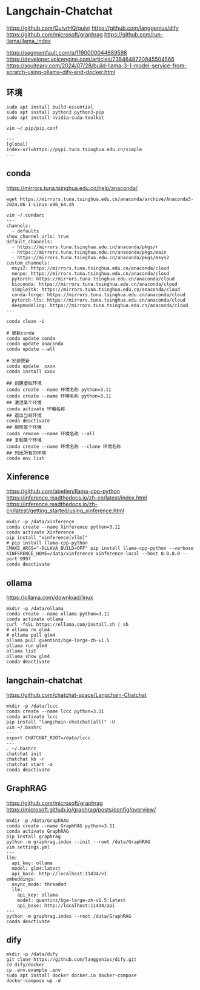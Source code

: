 # Langchain-Chatchat

https://github.com/QuivrHQ/quivr
https://github.com/langgenius/dify
https://github.com/microsoft/graphrag
https://github.com/run-llama/llama_index

https://segmentfault.com/a/1190000044689598
https://developer.volcengine.com/articles/7384648720845504566
https://soulteary.com/2024/07/28/build-llama-3-1-model-service-from-scratch-using-ollama-dify-and-docker.html

## 环境

```
sudo apt install build-essential
sudo apt install python3 python3-pip
sudo apt install nvidia-cuda-toolkit

vim ~/.pip/pip.conf

---
[global]
index-url=https://pypi.tuna.tsinghua.edu.cn/simple
---
```

## conda

https://mirrors.tuna.tsinghua.edu.cn/help/anaconda/

```
wget https://mirrors.tuna.tsinghua.edu.cn/anaconda/archive/Anaconda3-2024.06-1-Linux-x86_64.sh

vim ~/.condarc
---
channels:
  - defaults
show_channel_urls: true
default_channels:
  - https://mirrors.tuna.tsinghua.edu.cn/anaconda/pkgs/r
  - https://mirrors.tuna.tsinghua.edu.cn/anaconda/pkgs/main
  - https://mirrors.tuna.tsinghua.edu.cn/anaconda/pkgs/msys2
custom_channels:
  msys2: https://mirrors.tuna.tsinghua.edu.cn/anaconda/cloud
  menpo: https://mirrors.tuna.tsinghua.edu.cn/anaconda/cloud
  pytorch: https://mirrors.tuna.tsinghua.edu.cn/anaconda/cloud
  bioconda: https://mirrors.tuna.tsinghua.edu.cn/anaconda/cloud
  simpleitk: https://mirrors.tuna.tsinghua.edu.cn/anaconda/cloud
  conda-forge: https://mirrors.tuna.tsinghua.edu.cn/anaconda/cloud
  pytorch-lts: https://mirrors.tuna.tsinghua.edu.cn/anaconda/cloud
  deepmodeling: https://mirrors.tuna.tsinghua.edu.cn/anaconda/cloud
---

conda clean -i

# 更新conda
conda update conda
conda update anaconda
conda update --all

# 安装更新
conda update  xxxx
conda install xxxx

## 创建虚拟环境
conda create --name 环境名称 python=3.11
conda create --name 环境名称 python=3.11
## 激活某个环境
conda activate 环境名称
## 退出当前环境
conda deactivate
## 删除某个环境
conda remove --name 环境名称 --all
## 复制某个环境
conda create --name 环境名称 --clone 环境名称
## 列出所有的环境
conda env list
```

## Xinference

https://github.com/abetlen/llama-cpp-python
https://inference.readthedocs.io/zh-cn/latest/index.html
https://inference.readthedocs.io/zh-cn/latest/getting_started/using_xinference.html

```
mkdir -p /data/xinference
conda create --name Xinference python=3.11
conda activate Xinference
pip install "xinference[vllm]"
# pip install llama-cpp-python
CMAKE_ARGS="-DLLAVA_BUILD=OFF" pip install llama-cpp-python --verbose
XINFERENCE_HOME=/data/xinference xinference-local --host 0.0.0.0 --port 9997
conda deactivate
```

## ollama

https://ollama.com/download/linux

```
mkdir -p /data/ollama
conda create --name ollama python=3.11
conda activate ollama
curl -fsSL https://ollama.com/install.sh | sh
# ollama rm glm4
# ollama pull glm4
ollama pull quentinz/bge-large-zh-v1.5
ollama run glm4
ollama list
ollama show glm4
conda deactivate
```

## langchain-chatchat

https://github.com/chatchat-space/Langchain-Chatchat

```
mkdir -p /data/lccc
conda create --name lccc python=3.11
conda activate lccc
pip install "langchain-chatchat[all]" -U
vim ~/.bashrc
---
export CHATCHAT_ROOT=/data/lccc
---
. ~/.bashrc
chatchat init
chatchat kb -r
chatchat start -a
conda deactivate
```

## GraphRAG

https://github.com/microsoft/graphrag
https://microsoft.github.io/graphrag/posts/config/overview/

```
mkdir -p /data/GraphRAG
conda create --name GraphRAG python=3.11
conda activate GraphRAG
pip install graphrag
python -m graphrag.index --init --root /data/GraphRAG
vim settings.yml
---
llm:
  api_key: ollama
  model: glm4:latest
  api_base: http://localhost:11434/v1
embeddings:
  async_mode: threaded
  llm:
    api_key: ollama
    model: quentinz/bge-large-zh-v1.5:latest
    api_base: http://localhost:11434/api
---
python -m graphrag.index --root /data/GraphRAG
conda deactivate
```

## dify

```
mkdir -p /data/dify
git clone https://github.com/langgenius/dify.git
cd dify/docker
cp .env.example .env
sudo apt install docker docker.io docker-compose
docker-compose up -d
```